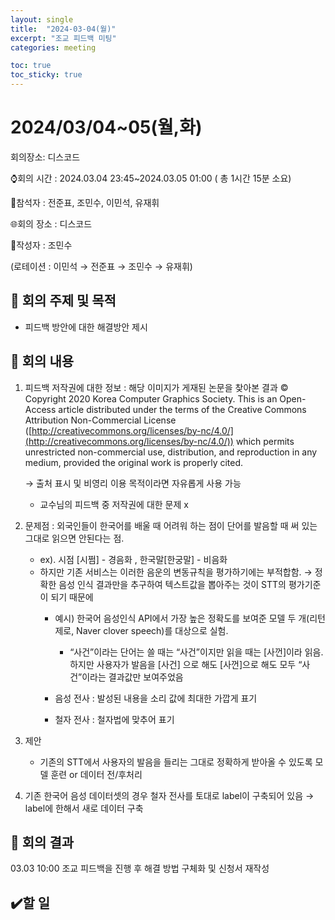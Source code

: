 ```yaml
---
layout: single
title:  "2024-03-04(월)"
excerpt: "조교 피드백 미팅"
categories: meeting

toc: true
toc_sticky: true
---
```



# 2024/03/04~05(월,화)

회의장소: 디스코드

⌚회의 시간 : 2024.03.04 23:45~2024.03.05 01:00 ( 총 1시간 15분 소요)

👤참석자 : 전준표, 조민수, 이민석, 유재휘

🌐회의 장소 :  디스코드

📝작성자 :  조민수

(로테이션 : 이민석 → 전준표 → 조민수 → 유재휘)

## 🔳 **회의 주제 및 목적**

- 피드백 방안에 대한 해결방안 제시

## 🔳 **회의 내용**

1. 피드백 저작권에 대한 정보 : 해당 이미지가 게재된 논문을 찾아본 결과 © Copyright 2020 Korea Computer Graphics Society. This is an Open-Access article distributed under the terms of the Creative Commons Attribution Non-Commercial License ([http://creativecommons.org/licenses/by-nc/4.0/](http://creativecommons.org/licenses/by-nc/4.0/)) which permits unrestricted non-commercial use, distribution, and reproduction in any medium, provided the original work is properly cited. 
    
    → 출처 표시 및 비영리 이용 목적이라면 자유롭게 사용 가능 
    
    - 교수님의 피드백 중 저작권에 대한 문제 x
2. 문제점 : 외국인들이 한국어를 배울 때 어려워 하는 점이 단어를 발음할 때 써 있는 그대로 읽으면 안된다는 점.
    - ex). 시점 [시쩜] - 경음화 , 한국말[한궁말] - 비음화
    - 하지만 기존 서비스는 이러한 음운의 변동규칙을 평가하기에는 부적합함. → 정확한 음성 인식 결과만을 추구하여 텍스트값을 뽑아주는 것이 STT의 평가기준이 되기 때문에
        - 예시) 한국어 음성인식 API에서 가장 높은 정확도를 보여준 모델 두 개(리턴제로, Naver clover speech)를 대상으로 실험.
            - “사건”이라는 단어는 쓸 때는 “사건”이지만 읽을 때는 [사껀]이라 읽음. 하지만 사용자가 발음을 [사건] 으로 해도 [사껀]으로 해도 모두 “사건”이라는 결과값만 보여주었음
            
        - 음성 전사 : 발성된 내용을 소리 값에 최대한 가깝게 표기
        - 철자 전사 : 철자법에 맞추어 표기
        
3. 제안
    - 기존의 STT에서 사용자의 발음을 들리는 그대로 정확하게 받아올 수 있도록 모델 훈련 or 데이터 전/후처리

1. 기존 한국어 음성 데이터셋의 경우 철자 전사를 토대로 label이 구축되어 있음 → label에 한해서 새로 데이터 구축

## 🔳 **회의 결과**

03.03 10:00 조교 피드백을 진행 후 해결 방법 구체화 및 신청서 재작성

## ✔️할 일